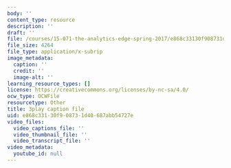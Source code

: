 ```yaml
---
body: ''
content_type: resource
description: ''
draft: ''
file: /courses/15-071-the-analytics-edge-spring-2017/e868c33130f908731d40687abb54727e_7QJyMB9qGQg.srt
file_size: 4264
file_type: application/x-subrip
image_metadata:
  caption: ''
  credit: ''
  image-alt: ''
learning_resource_types: []
license: https://creativecommons.org/licenses/by-nc-sa/4.0/
ocw_type: OCWFile
resourcetype: Other
title: 3play caption file
uid: e868c331-30f9-0873-1d40-687abb54727e
video_files:
  video_captions_file: ''
  video_thumbnail_file: ''
  video_transcript_file: ''
video_metadata:
  youtube_id: null
---
```

